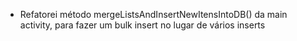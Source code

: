 - Refatorei método mergeListsAndInsertNewItensIntoDB() da main activity, para fazer um bulk insert no lugar de vários inserts